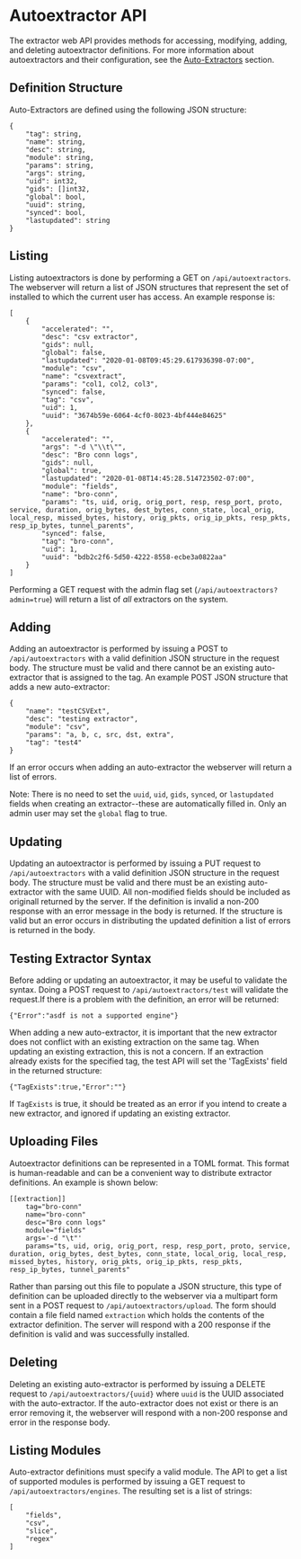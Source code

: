 # Autoextractor API

The extractor web API provides methods for accessing, modifying, adding, and deleting autoextractor definitions. For more information about autoextractors and their configuration, see the [Auto-Extractors](/#!configuration/autoextractors.md) section.

## Definition Structure

Auto-Extractors are defined using the following JSON structure:

```
{
	"tag": string,
	"name": string,
	"desc": string,
	"module": string,
	"params": string,
	"args": string,
	"uid": int32,
	"gids": []int32,
	"global": bool,
	"uuid": string,
	"synced": bool,
	"lastupdated": string
}
```

## Listing

Listing autoextractors is done by performing a GET on `/api/autoextractors`.  The webserver will return a list of JSON structures that represent the set of installed to which the current user has access.  An example response is:

```
[
    {
        "accelerated": "",
        "desc": "csv extractor",
        "gids": null,
        "global": false,
        "lastupdated": "2020-01-08T09:45:29.617936398-07:00",
        "module": "csv",
        "name": "csvextract",
        "params": "col1, col2, col3",
        "synced": false,
        "tag": "csv",
        "uid": 1,
        "uuid": "3674b59e-6064-4cf0-8023-4bf444e84625"
    },
    {
        "accelerated": "",
        "args": "-d \"\\t\"",
        "desc": "Bro conn logs",
        "gids": null,
        "global": true,
        "lastupdated": "2020-01-08T14:45:28.514723502-07:00",
        "module": "fields",
        "name": "bro-conn",
        "params": "ts, uid, orig, orig_port, resp, resp_port, proto, service, duration, orig_bytes, dest_bytes, conn_state, local_orig, local_resp, missed_bytes, history, orig_pkts, orig_ip_pkts, resp_pkts, resp_ip_bytes, tunnel_parents",
        "synced": false,
        "tag": "bro-conn",
        "uid": 1,
        "uuid": "bdb2c2f6-5d50-4222-8558-ecbe3a0822aa"
    }
]
```

Performing a GET request with the admin flag set (`/api/autoextractors?admin=true`) will return a list of *all* extractors on the system.

## Adding

Adding an autoextractor is performed by issuing a POST to `/api/autoextractors` with a valid definition JSON structure in the request body.  The structure must be valid and there cannot be an existing auto-extractor that is assigned to the tag.  An example POST JSON structure that adds a new auto-extractor:

```
{
	"name": "testCSVExt",
	"desc": "testing extractor",
	"module": "csv",
	"params": "a, b, c, src, dst, extra",
	"tag": "test4"
}
```

If an error occurs when adding an auto-extractor the webserver will return a list of errors.

Note: There is no need to set the `uuid`, `uid`, `gids`, `synced`, or `lastupdated` fields when creating an extractor--these are automatically filled in. Only an admin user may set the `global` flag to true.

## Updating

Updating an autoextractor is performed by issuing a PUT request to `/api/autoextractors` with a valid definition JSON structure in the request body.  The structure must be valid and there must be an existing auto-extractor with the same UUID.  All non-modified fields should be included as originall returned by the server.  If the definition is invalid a non-200 response with an error message in the body is returned.  If the structure is valid but an error occurs in distributing the updated definition a list of errors is returned in the body.

## Testing Extractor Syntax

Before adding or updating an autoextractor, it may be useful to validate the syntax. Doing a POST request to `/api/autoextractors/test` will validate the request.If there is a problem with the definition, an error will be returned:

```
{"Error":"asdf is not a supported engine"}
```

When adding a new auto-extractor, it is important that the new extractor does not conflict with an existing extraction on the same tag. When updating an existing extraction, this is not a concern. If an extraction already exists for the specified tag, the test API will set the 'TagExists' field in the returned structure:

```
{"TagExists":true,"Error":""}
```

If `TagExists` is true, it should be treated as an error if you intend to create a new extractor, and ignored if updating an existing extractor.

## Uploading Files

Autoextractor definitions can be represented in a TOML format. This format is human-readable and can be a convenient way to distribute extractor definitions. An example is shown below:

```
[[extraction]]
	tag="bro-conn"
	name="bro-conn"
	desc="Bro conn logs"
	module="fields"
	args='-d "\t"'
	params="ts, uid, orig, orig_port, resp, resp_port, proto, service, duration, orig_bytes, dest_bytes, conn_state, local_orig, local_resp, missed_bytes, history, orig_pkts, orig_ip_pkts, resp_pkts, resp_ip_bytes, tunnel_parents"
```

Rather than parsing out this file to populate a JSON structure, this type of definition can be uploaded directly to the webserver via a multipart form sent in a POST request to `/api/autoextractors/upload`. The form should contain a file field named `extraction` which holds the contents of the extractor definition. The server will respond with a 200 response if the definition is valid and was successfully installed.

## Deleting

Deleting an existing auto-extractor is performed by issuing a DELETE request to `/api/autoextractors/{uuid}` where `uuid` is the UUID associated with the auto-extractor. If the auto-extractor does not exist or there is an error removing it, the webserver will respond with a non-200 response and error in the response body.

## Listing Modules

Auto-extractor definitions must specify a valid module.  The API to get a list of supported modules is performed by issuing a GET request to `/api/autoextractors/engines`.  The resulting set is a list of strings:

```
[
	"fields",
	"csv",
	"slice",
	"regex"
]
```
